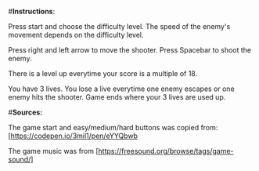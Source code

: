 #**Instructions**:

Press start and choose the difficulty level. 
The speed of the enemy's movement depends on the difficulty level.


Press right and left arrow to move the shooter.
Press Spacebar to shoot the enemy.

There is a level up everytime your score is a multiple of 18.

You have 3 lives. You lose a live everytime one enemy escapes or one enemy hits the shooter. Game ends where your 3 lives are used up.


#**Sources:**

The game start and easy/medium/hard buttons was copied from: [https://codepen.io/3mil1/pen/eYYQbwb


The game music was from [https://freesound.org/browse/tags/game-sound/]

